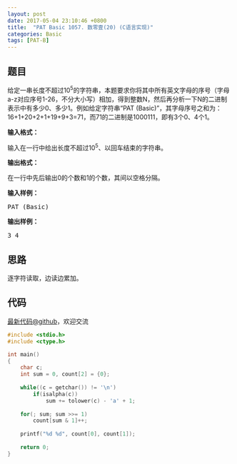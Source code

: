 ```yaml
---
layout: post
date: 2017-05-04 23:10:46 +0800
title:  "PAT Basic 1057. 数零壹(20) (C语言实现)"
categories: Basic
tags: [PAT-B]
---
```


## 题目

<div id="problemContent">
<p>给定一串长度不超过10<sup>5</sup>的字符串，本题要求你将其中所有英文字母的序号（字母a-z对应序号1-26，不分大小写）相加，得到整数N，然后再分析一下N的二进制表示中有多少0、多少1。例如给定字符串“PAT (Basic)”，其字母序号之和为：16+1+20+2+1+19+9+3=71，而71的二进制是1000111，即有3个0、4个1。
</p>
<p><b>
输入格式：
</b></p>
<p>
输入在一行中给出长度不超过10<sup>5</sup>、以回车结束的字符串。
</p>
<p><b>
输出格式：
</b></p>
<p>
在一行中先后输出0的个数和1的个数，其间以空格分隔。
</p>
<b>输入样例：</b><pre>
PAT (Basic)
</pre>
<b>输出样例：</b><pre>
3 4
</pre>
</div>

## 思路

逐字符读取，边读边累加。

## 代码

[最新代码@github](https://github.com/OliverLew/PAT/blob/master/PATBasic/1057.c)，欢迎交流
```c
#include <stdio.h>
#include <ctype.h>

int main()
{
    char c;
    int sum = 0, count[2] = {0};
    
    while((c = getchar()) != '\n') 
        if(isalpha(c))
            sum += tolower(c) - 'a' + 1;
    
    for(; sum; sum >>= 1)
        count[sum & 1]++;
    
    printf("%d %d", count[0], count[1]);
    
    return 0;
}

```